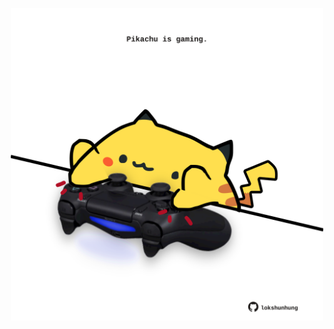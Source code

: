 <!-- built at 11/10/2023, 05:00:41 UTC -->
<p align="center">
  <img width="500" height="500" src="./ReadmeImage.svg">
</p>
